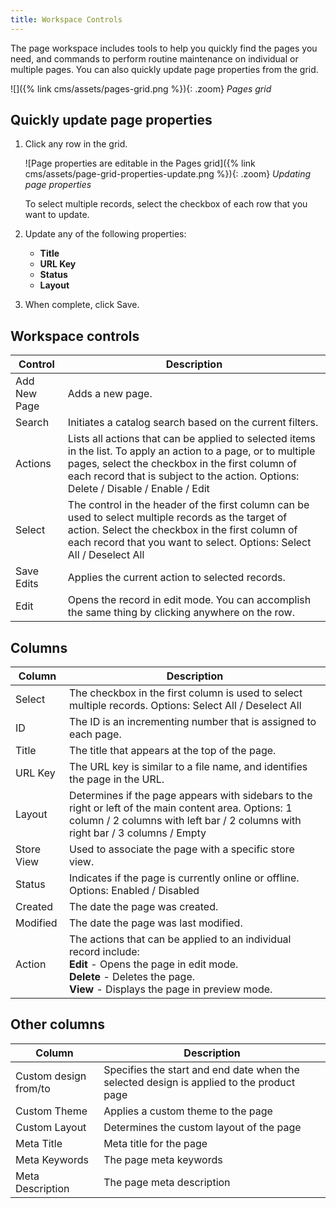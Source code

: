 ```yaml
---
title: Workspace Controls
---
```


The page workspace includes tools to help you quickly find the pages you need, and commands to perform routine maintenance on individual or multiple pages. You can also quickly update page properties from the grid.

![]({% link cms/assets/pages-grid.png %}){: .zoom}
_Pages grid_

## Quickly update page properties

1. Click any row in the grid.

   ![Page properties are editable in the Pages grid]({% link cms/assets/page-grid-properties-update.png %}){: .zoom}
   _Updating page properties_

   To select multiple records, select the checkbox of each row that you want to update.

1. Update any of the following properties:

   - **Title**
   - **URL Key**
   - **Status**
   - **Layout**

1. When complete, click <span class="btn">Save</span>.

## Workspace controls

|Control|Description|
|--- |--- |
|Add New Page|Adds a new page.|
|Search|Initiates a catalog search based on the current filters.|
|Actions|Lists all actions that can be applied to selected items in the list. To apply an action to a page, or to multiple pages, select the checkbox in the first column of each record that is subject to the action. Options: Delete / Disable / Enable / Edit|
|Select|The control in the header of the first column can be used to select multiple records as the target of action. Select the checkbox in the first column of each record that you want to select. Options: Select All / Deselect All|
|Save Edits|Applies the current action to selected records.|
|Edit|Opens the record in edit mode. You can accomplish the same thing by clicking anywhere on the row.|

## Columns

|Column|Description|
|--- |--- |
|Select|The checkbox in the first column is used to select multiple records. Options: Select All / Deselect All|
|ID|The ID is an incrementing number that is assigned to each page.|
|Title|The title that appears at the top of the page.|
|URL Key|The URL key is similar to a file name, and identifies the page in the URL.|
|Layout|Determines if the page appears with sidebars to the right or left of the main content area. Options: 1 column / 2 columns with left bar / 2 columns with right bar / 3 columns / Empty|
|Store View|Used to associate the page with a specific store view.|
|Status|Indicates if the page is currently online or offline. Options: Enabled / Disabled|
|Created|The date the page was created.|
|Modified|The date the page was last modified.|
|Action|The actions that can be applied to an individual record include:<br/>**Edit** - Opens the page in edit mode.<br/>**Delete** - Deletes the page.<br/>**View** - Displays the page in preview mode.  |

## Other columns

|Column|Description|
|--- |--- |
|Custom design from/to|Specifies the start and end date when the selected design is applied to the product page|
|Custom Theme|Applies a custom theme to the page|
|Custom Layout|Determines the custom layout of the page|
|Meta Title|Meta title for the page|
|Meta Keywords|The page meta keywords|
|Meta Description|The page meta description|
